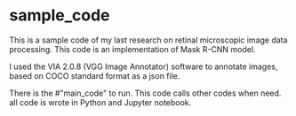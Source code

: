 # sample_code
This is a sample code of my last research on retinal microscopic image data processing. This code is an implementation of Mask R-CNN model.

I used the VIA 2.0.8 (VGG Image Annotator) software to annotate images, based on COCO standard format as a json file.

There is the #"main_code" to run. This code calls other codes when need. all code is wrote in Python and Jupyter notebook.
